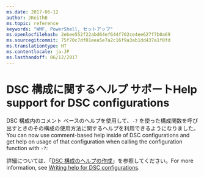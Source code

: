 ```yaml
---
ms.date: 2017-06-12
author: JKeithB
ms.topic: reference
keywords: "WMF, PowerShell, セットアップ"
ms.openlocfilehash: 2ebee552f22abd64ef644f702ce4ee627f7b0a69
ms.sourcegitcommit: 75f70c7df01eea5e7a2c16f9a3ab1dd437a1f8fd
ms.translationtype: HT
ms.contentlocale: ja-JP
ms.lasthandoff: 06/12/2017
---
```

# <a name="help-support-for-dsc-configurations"></a><span data-ttu-id="71032-102">DSC 構成に関するヘルプ サポート</span><span class="sxs-lookup"><span data-stu-id="71032-102">Help support for DSC configurations</span></span>

<span data-ttu-id="71032-103">DSC 構成内のコメント ベースのヘルプを使用して、`-?` を使った構成関数を呼び出すときのその構成の使用方法に関するヘルプを利用できるようになりました。</span><span class="sxs-lookup"><span data-stu-id="71032-103">You can now use comment-based help inside of DSC configurations and get help on usage of that configuration when calling the configuration function with `-?`:</span></span>  

<span data-ttu-id="71032-104">詳細については、「[DSC 構成のヘルプの作成](https://msdn.microsoft.com/powershell/dsc/confighelp)」を参照してください。</span><span class="sxs-lookup"><span data-stu-id="71032-104">For more information, see [Writing help for DSC configurations](https://msdn.microsoft.com/powershell/dsc/confighelp).</span></span>

